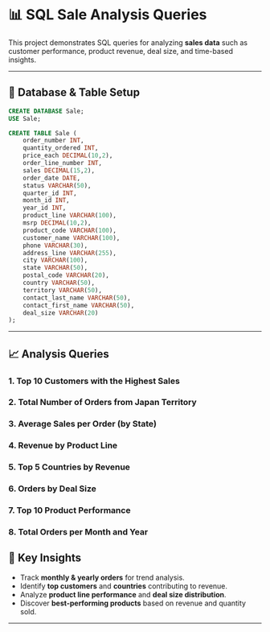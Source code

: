 
# 📊 SQL Sale Analysis Queries

This project demonstrates SQL queries for analyzing **sales data** such as customer performance, product revenue, deal size, and time-based insights.

---

## 📂 Database & Table Setup

```sql
CREATE DATABASE Sale;
USE Sale;

CREATE TABLE Sale (
    order_number INT,
    quantity_ordered INT,
    price_each DECIMAL(10,2),
    order_line_number INT,
    sales DECIMAL(15,2),
    order_date DATE,
    status VARCHAR(50),
    quarter_id INT,
    month_id INT,
    year_id INT,
    product_line VARCHAR(100),
    msrp DECIMAL(10,2),
    product_code VARCHAR(100),
    customer_name VARCHAR(100),
    phone VARCHAR(30),
    address_line VARCHAR(255),
    city VARCHAR(100),
    state VARCHAR(50),
    postal_code VARCHAR(20),
    country VARCHAR(50),
    territory VARCHAR(50),
    contact_last_name VARCHAR(50),
    contact_first_name VARCHAR(50),
    deal_size VARCHAR(20)
);
```

---

## 📈 Analysis Queries

### 1. Top 10 Customers with the Highest Sales

### 2. Total Number of Orders from Japan Territory

### 3. Average Sales per Order (by State)

### 4. Revenue by Product Line

### 5. Top 5 Countries by Revenue

### 6. Orders by Deal Size

### 7. Top 10 Product Performance

### 8. Total Orders per Month and Year

## 🚀 Key Insights
- Track **monthly & yearly orders** for trend analysis.  
- Identify **top customers** and **countries** contributing to revenue.  
- Analyze **product line performance** and **deal size distribution**.  
- Discover **best-performing products** based on revenue and quantity sold.  

---
